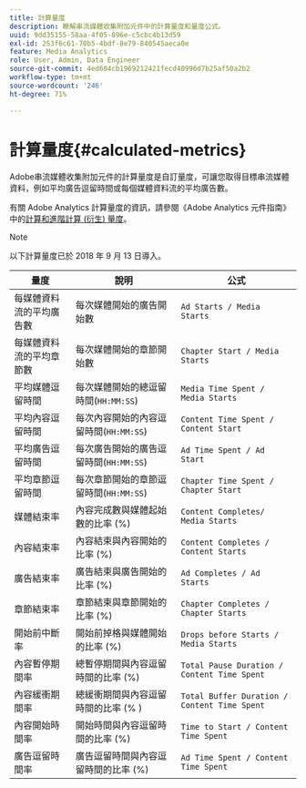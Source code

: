 ```yaml
---
title: 計算量度
description: 瞭解串流媒體收集附加元件中的計算量度和量度公式。
uuid: 9dd35155-58aa-4f05-896e-c5cbc4b13d59
exl-id: 253f6c61-70b5-4bdf-8e79-840545aeca0e
feature: Media Analytics
role: User, Admin, Data Engineer
source-git-commit: 4ed604cb1969212421fecd40996d7b25af50a2b2
workflow-type: tm+mt
source-wordcount: '246'
ht-degree: 71%

---
```


# 計算量度{#calculated-metrics}

Adobe串流媒體收集附加元件的計算量度是自訂量度，可讓您取得目標串流媒體資料，例如平均廣告逗留時間或每個媒體資料流的平均廣告數。

有關 Adobe Analytics 計算量度的資訊，請參閱《Adobe Analytics 元件指南》中的[計算和進階計算 (衍生) 量度](https://experienceleague.adobe.com/docs/analytics/components/calculated-metrics/cm-overview.html?lang=zh-Hant)。

>[!NOTE]
>
>以下計算量度已於 2018 年 9 月 13 日導入。

| 量度 | 說明 | 公式 |
|---|---|---|
| 每媒體資料流的平均廣告數 | 每次媒體開始的廣告開始數 | `Ad Starts / Media Starts` |
| 每媒體資料流的平均章節數 | 每次媒體開始的章節開始數 | `Chapter Start / Media Starts` |
| 平均媒體逗留時間 | 每次媒體開始的總逗留時間(`HH:MM:SS`) | `Media Time Spent / Media Starts` |
| 平均內容逗留時間 | 每次內容開始的內容逗留時間(`HH:MM:SS`) | `Content Time Spent / Content Start` |
| 平均廣告逗留時間 | 每次廣告開始的廣告逗留時間(`HH:MM:SS`) | `Ad Time Spent / Ad Start` |
| 平均章節逗留時間 | 每次章節開始的章節逗留時間(`HH:MM:SS`) | `Chapter Time Spent / Chapter Start` |
| 媒體結束率 | 內容完成數與媒體起始數的比率 (%) | `Content Completes/ Media Starts` |
| 內容結束率 | 內容結束與內容開始的比率 (%) | `Content Completes / Content Starts` |
| 廣告結束率 | 廣告結束與廣告開始的比率 (%) | `Ad Completes / Ad Starts` |
| 章節結束率 | 章節結束與章節開始的比率 (%) | `Chapter Completes / Chapter Starts` |
| 開始前中斷率 | 開始前掉格與媒體開始的比率 (%) | `Drops before Starts / Media Starts` |
| 內容暫停期間率 | 總暫停期間與內容逗留時間的比率 (%) | `Total Pause Duration / Content Time Spent` |
| 內容緩衝期間率 | 總緩衝期間與內容逗留時間的比率 (% ) | `Total Buffer Duration / Content Time Spent` |
| 內容開始時間率 | 開始時間與內容逗留時間的比率 (%) | `Time to Start / Content Time Spent` |
| 廣告逗留時間率 | 廣告逗留時間與內容逗留時間的比率 (%) | `Ad Time Spent / Content Time Spent` |
